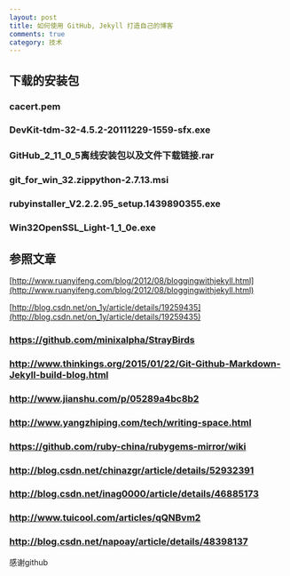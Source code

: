 ```yaml
---
layout: post
title: 如何使用 GitHub, Jekyll 打造自己的博客
comments: true
category: 技术
---
```



## 下载的安装包
### cacert.pem
### DevKit-tdm-32-4.5.2-20111229-1559-sfx.exe
### GitHub_2_11_0_5离线安装包以及文件下载链接.rar
### git_for_win_32.zippython-2.7.13.msi
### rubyinstaller_V2.2.2.95_setup.1439890355.exe
### Win32OpenSSL_Light-1_1_0e.exe

## 参照文章
[http://www.ruanyifeng.com/blog/2012/08/bloggingwithjekyll.html](http://www.ruanyifeng.com/blog/2012/08/bloggingwithjekyll.html)

[http://blog.csdn.net/on_1y/article/details/19259435](http://blog.csdn.net/on_1y/article/details/19259435)

### https://github.com/minixalpha/StrayBirds

### http://www.thinkings.org/2015/01/22/Git-Github-Markdown-Jekyll-build-blog.html
### http://www.jianshu.com/p/05289a4bc8b2
### http://www.yangzhiping.com/tech/writing-space.html
### https://github.com/ruby-china/rubygems-mirror/wiki
### http://blog.csdn.net/chinazgr/article/details/52932391
### http://blog.csdn.net/inag0000/article/details/46885173
### http://www.tuicool.com/articles/qQNBvm2
### http://blog.csdn.net/napoay/article/details/48398137

感谢github 
